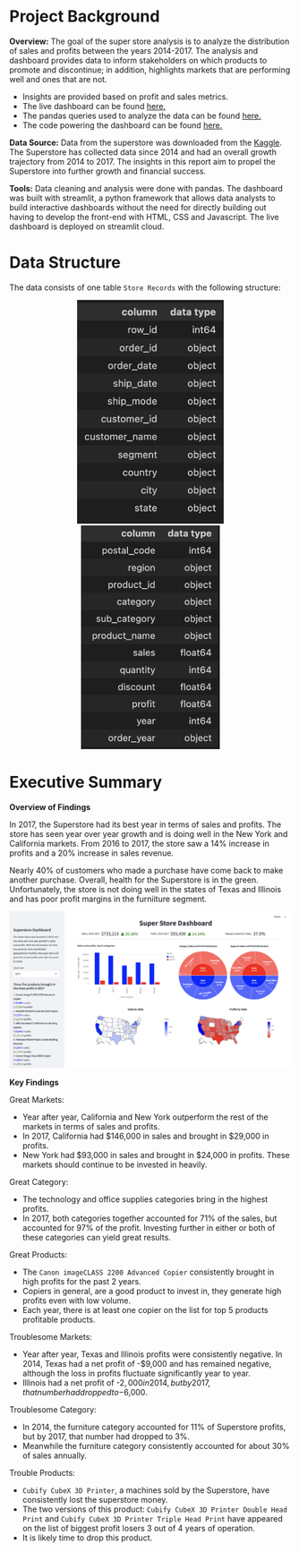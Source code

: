 # Project Background

**Overview:** The goal of the super store analysis is to analyze the distribution of sales and profits between the years 2014-2017. The analysis and dashboard provides data to inform stakeholders on which products to promote and discontinue; in addition, highlights markets that are performing well and ones that are not.

- Insights are provided based on profit and sales metrics.
- The live dashboard can be found [here.](https://superstore-bi-analysis.streamlit.app)
- The pandas queries used to analyze the data can be found [here.](https://github.com/Dilcia19/superstore_analysis/blob/main/scripts/superstore_analysis.py)
- The code powering the dashboard can be found [here.](https://github.com/Dilcia19/superstore_analysis/blob/main/scripts/main.py)

**Data Source:** Data from the superstore was downloaded from the [Kaggle](https://www.kaggle.com/datasets/vivek468/superstore-dataset-final?resource=download). The Superstore has collected data since 2014 and had an overall growth trajectory from 2014 to 2017. The insights in this report aim to propel the Superstore into further growth and financial success.

**Tools:** Data cleaning and analysis were done with pandas. The dashboard was built with streamlit, a python framework that allows data analysts to build interactive dashboards without the need for directly building out having to develop the front-end with HTML, CSS and Javascript. The live dashboard is deployed on streamlit cloud.



# Data Structure

The data consists of one table `Store Records` with the following structure:

<div style="text-align: center;">
  <img src="data/entity_relationship_diagram1.png" alt="Superstore Data Structure" height="400" />
  <img src="data/entity_relationship_diagram2.png" alt="Second Image" height="400" /> 
</div>

# Executive Summary

**Overview of Findings**

In 2017, the Superstore had its best year in terms of sales and profits. The store has seen year over year growth and is doing well in the New York and California markets. From 2016 to 2017, the store saw a 14% increase in profits and a 20% increase in sales revenue. 

Nearly 40% of customers who made a purchase have come back to make another purchase. Overall, health for the Superstore is in the green. Unfortunately, the store is not doing well in the states of Texas and Illinois and has poor profit margins in the furniiture segment.

![Superstore Dashboard](data/superstore.png)

**Key Findings**

Great Markets:
- Year after year, California and New York outperform the rest of the markets in terms of sales and profits. 
- In 2017, California had $146,000 in sales and brought in $29,000 in profits. 
- New York had $93,000 in sales and brought in $24,000 in profits. These markets should continue to be invested in heavily.

Great Category:
- The technology and office supplies categories bring in the highest profits. 
- In 2017, both categories together accounted for 71% of the sales, but accounted for 97% of the profit. Investing further in either or both of these categories can yield great results.

Great Products:
- The `Canon imageCLASS 2200 Advanced Copier` consistently brought in high profits for the past 2 years.
- Copiers in general, are a good product to invest in, they generate high profits even with low volume.
- Each year, there is at least one copier on the list for top 5 products profitable products.

Troublesome Markets:
- Year after year, Texas and Illinois profits were consistently negative. In 2014, Texas had a net profit of -$9,000 and has remained negative, although the loss in profits fluctuate significantly year to year.
- Illinois had a net profit of -$2,000 in 2014, but by 2017, that number had dropped to -$6,000.

Troublesome Category:
- In 2014, the furniture category accounted for 11% of Superstore profits, but by 2017, that number had dropped to 3%.
- Meanwhile the furniture category consistently accounted for about 30% of sales annually.

Trouble Products:
- `Cubify CubeX 3D Printer`, a machines sold by the Superstore, have consistently lost the superstore money. 
- The two versions of this product: `Cubify CubeX 3D Printer Double Head Print` and `Cubify CubeX 3D Printer Triple Head Print` have appeared on the list of biggest profit losers 3 out of 4 years of operation.
- It is likely time to drop this product. 


